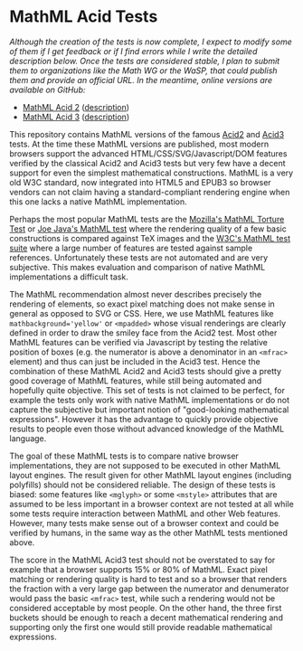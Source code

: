 MathML Acid Tests
=================

*Although the creation of the tests is now complete, I expect to modify some
of them if I get feedback or if I find errors while I write the detailed
description below. Once the tests are considered stable, I plan to submit them 
to organizations like the Math WG or the WaSP, that could publish them and 
provide an official URL. In the meantime, online versions are available on
GitHub:*

* [MathML Acid 2](http://fred-wang.github.com/AcidTestsMathML/acid2/)
  ([description](http://fred-wang.github.com/AcidTestsMathML/acid2/description.html))
* [MathML Acid 3](http://fred-wang.github.com/AcidTestsMathML/acid3/)
  ([description](http://fred-wang.github.com/AcidTestsMathML/acid3/description.html))

This repository contains MathML versions of the famous
[Acid2](http://acid2.acidtests.org) and [Acid3](http://acid3.acidtests.org)
tests. At the time these MathML versions are published, most modern browsers
support the advanced HTML/CSS/SVG/Javascript/DOM features verified by the
classical Acid2 and Acid3 tests but very few have a decent support for even the
simplest mathematical constructions. MathML is a very old W3C standard, now
integrated into HTML5 and EPUB3 so browser vendors can not claim having a
standard-compliant rendering engine when this one lacks a native MathML
implementation.

Perhaps the most popular MathML tests are the
[Mozilla's MathML Torture Test](https://developer.mozilla.org/en-US/docs/Mozilla_MathML_Project/MathML_Torture_Test) or
[Joe Java's MathML test](https://eyeasme.com/Joe/MathML/MathML_browser_test)
where the rendering quality of a few basic constructions is compared against
TeX images and the [W3C's MathML test suite](http://www.w3.org/Math/testsuite)
where a large number of features are tested against sample references.
Unfortunately these tests are not automated and are very subjective. This makes
evaluation and comparison of native MathML implementations a difficult task.

The MathML recommendation almost never describes precisely the
rendering of elements, so exact pixel matching does not make sense in general
as opposed to SVG or CSS.
Here, we use MathML features like `mathbackground='yellow'` or `<mpadded>`
whose visual renderings are clearly defined in order to draw the smiley face
from the Acid2 test.
Most other MathML features can be verified via Javascript by testing
the relative position of boxes (e.g. the numerator is above a denominator
in an `<mfrac>` element) and thus can just be included in the Acid3 test. Hence
the combination of these MathML Acid2 and Acid3 tests should give a pretty
good coverage of MathML features, while still being automated and hopefully
quite objective. This set of tests is not claimed to be perfect, for example
the tests only work with native MathML implementations or do not capture the
subjective but important notion of "good-looking mathematical expressions".
However it has the advantage to quickly provide objective results to people
even those without advanced knowledge of the MathML language.

The goal of these MathML tests is to compare native browser implementations,
they are not supposed to be executed in other MathML layout engines. The result
given for other MathML layout engines (including polyfills) should not be
considered reliable.
The design of these tests is biased: some features like `<mglyph>` or
some `<mstyle>` attributes that are assumed to be less important in a browser
context are not tested at all while some tests require interaction between
MathML and other Web features.
However, many tests make sense out of a browser
context and could be verified by humans, in the same way as the other MathML
tests mentioned above.

The score in the MathML Acid3 test should not be overstated to say for example
that a browser supports 15% or 80% of MathML. Exact pixel matching or rendering
quality is hard to test and so a browser that renders the fraction with a very
large gap between the numerator and denumerator would pass the basic `<mfrac>`
test, while such a rendering would not be considered acceptable by most people.
On the other hand, the three first buckets should be enough to reach a decent
mathematical rendering and supporting only the first one would still provide
readable mathematical expressions.
